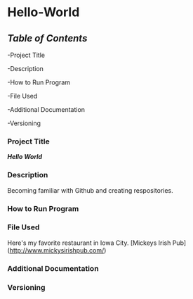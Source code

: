 # **Hello-World** 

## *Table of Contents* 

 -Project Title
 
 -Description
 
 -How to Run Program
 
 -File Used
 
 -Additional Documentation
 
 -Versioning
 
### Project Title

***Hello World***

### Description

Becoming familiar with Github and creating respositories.

### How to Run Program
 
### File Used

Here's my favorite restaurant in Iowa City.
[Mickeys Irish Pub] (http://www.mickysirishpub.com/)

### Additional Documentation

### Versioning
